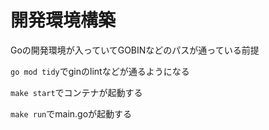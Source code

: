 # 開発環境構築

Goの開発環境が入っていてGOBINなどのパスが通っている前提

`go mod tidy`でginのlintなどが通るようになる

`make start`でコンテナが起動する

`make run`でmain.goが起動する
